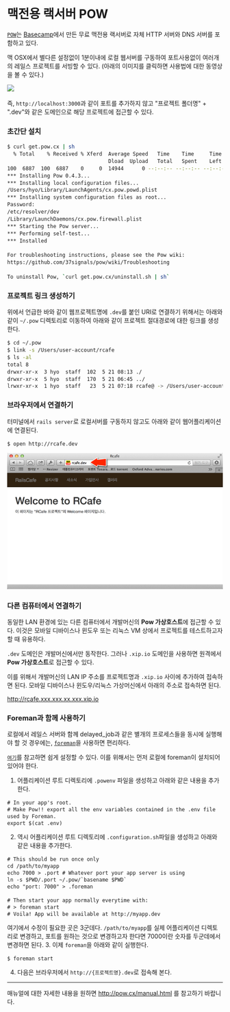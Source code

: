 # 맥전용 랙서버 POW

[`POW`](http://pow.cx)는 [Basecamp](http://basecamp.com/)에서 만든 무료 맥전용 랙서버로 자체 HTTP 서버와 DNS 서버를 포함하고 있다.

맥 OSX에서 별다른 설정없이 1분이내에 로컬 웹서버를 구동하여 포트사용없이 여러개의 레일스 프로젝트를 서빙할 수 있다. (아래의 이미지를 클릭하면 사용법에 대한 동영상을 볼 수 있다.)

[![](http://pow.cx/images/logo-pow.png)](http://get.pow.cx/media/screencast.mov)


즉, `http://localhost:3000`과 같이 포트를 추가하지 않고 "프로젝트 폴더명" + ".dev"와 같은 도메인으로 해당 프로젝트에 접근할 수 있다.

### 초간단 설치

```bash
$ curl get.pow.cx | sh
  % Total    % Received % Xferd  Average Speed   Time    Time     Time  Current
                                 Dload  Upload   Total   Spent    Left  Speed
100  6887  100  6887    0     0  14944      0 --:--:-- --:--:-- --:--:-- 14939
*** Installing Pow 0.4.3...
*** Installing local configuration files...
/Users/hyo/Library/LaunchAgents/cx.pow.powd.plist
*** Installing system configuration files as root...
Password:
/etc/resolver/dev
/Library/LaunchDaemons/cx.pow.firewall.plist
*** Starting the Pow server...
*** Performing self-test...
*** Installed

For troubleshooting instructions, please see the Pow wiki:
https://github.com/37signals/pow/wiki/Troubleshooting

To uninstall Pow, `curl get.pow.cx/uninstall.sh | sh`
```

### 프로젝트 링크 생성하기

위에서 언급한 바와 같이 웹프로젝트명에 `.dev`를 붙인 URI로 연결하기 위해서는 아래와 같이 `~/.pow` 디렉토리로 이동하여 아래와 같이 프로젝트 절대경로에 대한 링크를 생성한다.

```bash
$ cd ~/.pow
$ link -s /Users/user-account/rcafe
$ ls -al
total 8
drwxr-xr-x  3 hyo  staff  102  5 21 08:13 ./
drwxr-xr-x  5 hyo  staff  170  5 21 06:45 ../
lrwxr-xr-x  1 hyo  staff   23  5 21 07:18 rcafe@ -> /Users/user-account/rcafe
```

### 브라우저에서 연결하기

터미널에서 `rails server`로 로컬서버를 구동하지 않고도 아래와 같이 웹어플리케이션에 연결된다.

```bash
$ open http://rcafe.dev
```

![](/assets/2014-05-21_08-17-53_zpsb286a308.PNG)


### 다른 컴퓨터에서 연결하기

동일한 LAN 환경에 있는 다른 컴퓨터에서 개발머신의 **Pow 가상호스트**에 접근할 수 있다. 이것은 모바일 디바이스나 윈도우 또는 리눅스 VM 상에서 프로젝트를 테스트하고자 할 때 유용하다.

`.dev` 도메인은 개발머신에서만 동작한다. 그러나 `.xip.io` 도메인을 사용하면 원격에서 **Pow 가상호스트**로 접근할 수 있다.

이를 위해서 개발머신의 LAN IP 주소를 프로젝트명과 `.xip.io` 사이에 추가하여 접속하면 된다. 모바일 디바이스나 윈도우/리눅스 가상머신에서 아래의 주소로 접속하면 된다.

http://rcafe.xxx.xxx.xx.xxx.xip.io



### Foreman과 함께 사용하기

로컬에서 레일스 서버와 함께 delayed_job과 같은 별개의 프로세스들을 동시에 실행해야 할 것 경우에는, [`foreman`](https://github.com/ddollar/foreman)을 사용하면 편리하다. 

[`여기`](https://gist.github.com/dre1080/3980988)를 참고하면 쉽게 설정할 수 있다. 이를 위해서는 먼저 로컬에 foreman이 설치되어 있어야 한다. 

1. 어플리케이션 루트 디렉토리에 `.powenv` 파일을 생성하고 아래와 같은 내용을 추가한다. 
```
# In your app's root.
# Make Pow!! export all the env variables contained in the .env file used by Foreman.
export $(cat .env)
```
2. 역시 어플리케이션 루트 디렉토리에 `.configuration.sh`파일을 생성하고 아래와 같은 내용을 추가한다. 

  ```
  # This should be run once only
  cd /path/to/myapp
  echo 7000 > .port # Whatever port your app server is using
  ln -s $PWD/.port ~/.pow/`basename $PWD`
  echo "port: 7000" > .foreman
 
  # Then start your app normally everytime with:
  # > foreman start
  # Voila! App will be available at http://myapp.dev
  ```

  여기에서 수정이 필요한 곳은 3군데다. `/path/to/myapp`를 실제 어플리케이션 디렉토리로 변경하고, 포트를 원하는 것으로 변경하고자 한다면 7000이란 숫자를 두군데에서 변경하면 된다. 
3. 이제 `foreman`을 아래와 같이 실행한다. 
```
$ foreman start
```
4. 다음은 브라우저에서 `http://{프로젝트명}.dev`로 접속해 본다. 

  
---

매뉴얼에 대한 자세한 내용을 원하면 http://pow.cx/manual.html 를 참고하기 바랍니다.




